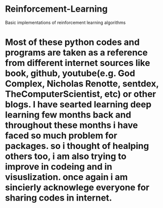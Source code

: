 # Reinforcement-Learning
Basic implementations of reinforcement learning algorithms

# Most of these python codes and programs are taken as a reference from different internet sources like book, github, youtube(e.g. God Complex, Nicholas Renotte, sentdex, TheComputerScientist, etc) or other blogs. I have searted learning deep learning few months back and throughout these months i have faced so much problem for packages. so i thought of healping others too, i am also trying to improve in codeing and in visuslization. once again i am sincierly acknowlege everyone for sharing codes in internet. 

